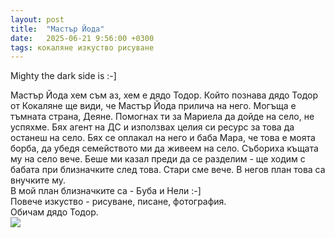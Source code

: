 ```yaml
---
layout: post
title:  "Мастър Йода"
date:   2025-06-21 9:56:00 +0300
tags: кокаляне изкуство рисуване
---
```

Mighty the dark side is :-]

Мастър Йода хем съм аз, хем е дядо Тодор. Който познава дядо Тодор от Кокаляне ще види, 
че Мастър Йода прилича на него. Могъща е тъмната страна, Деяне. Помогнах ти за Мариела да дойде на село, не успяхме.
Бях агент на ДС и използвах целия си ресурс за това да останеш на село.
Бях се оплакал на него и баба Мара, че това е моята борба, да убедя семейството ми да живеем на село.
Събориха къщата му на село вече. Беше ми казал преди да се разделим - ще ходим с бабата при близначките след това.
Стари сме вече. В негов план това са внучките му.  
В мой план близначките са - Буба и Нели :-]    
Повече изкуство - рисуване, писане, фотография.    
Обичам дядо Тодор.  
![]({{site.baseurl}}/assets/images/joda.jpg)
